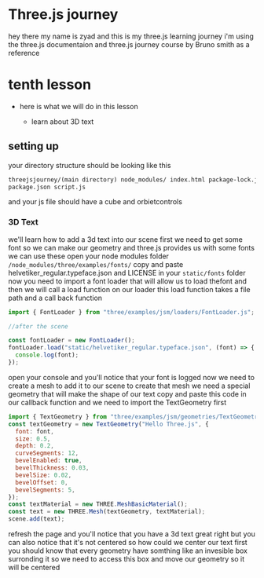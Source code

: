 # Three.js journey

hey there my name is zyad and this is my three.js learning journey i'm using the three.js documentaion and three.js journey course by Bruno smith as a reference

# tenth lesson

- here is what we will do in this lesson

  - learn about 3D text

## setting up

your directory structure should be looking like this

```html
threejsjourney/(main directory) node_modules/ index.html package-lock.json
package.json script.js
```

and your js file should have a cube and orbietcontrols

### 3D Text

we'll learn how to add a 3d text into our scene first we need to get some font so we can make our geometry and three.js provides us with some fonts we can use these open your node modules folder `/node_modules/three/examples/fonts/` copy and paste helvetiker_regular.typeface.json and LICENSE in your `static/fonts` folder now you need to import a font loader that will allow us to load thefont and then we will call a load function on our loader this load function takes a file path and a call back function

```js
import { FontLoader } from "three/examples/jsm/loaders/FontLoader.js";

//after the scene

const fontLoader = new FontLoader();
fontLoader.load("static/helvetiker_regular.typeface.json", (font) => {
  console.log(font);
});
```

open your console and you'll notice that your font is logged now we need to create a mesh to add it to our scene to create that mesh we need a special geometry that will make the shape of our text copy and paste this code in our callback function and we need to import the TextGeometry first

```js
import { TextGeometry } from "three/examples/jsm/geometries/TextGeometry.js";
const textGeometry = new TextGeometry("Hello Three.js", {
  font: font,
  size: 0.5,
  depth: 0.2,
  curveSegments: 12,
  bevelEnabled: true,
  bevelThickness: 0.03,
  bevelSize: 0.02,
  bevelOffset: 0,
  bevelSegments: 5,
});
const textMaterial = new THREE.MeshBasicMaterial();
const text = new THREE.Mesh(textGeometry, textMaterial);
scene.add(text);
```

refresh the page and you'll notice that you have a 3d text great right but you can also notice that it's not centered so how could we center our text first you should know that every geometry have somthing like an invesible box surronding it so we need to access this box and move our geometry so it will be centered
